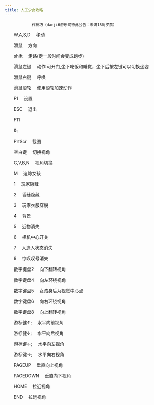 ```yaml
---
title: 人工少女攻略
---
```


                作技巧（danji6游乐网特此公告：未满18周岁禁）



　　W,A,S,D 　移动

　　滑鼠 　方向

　　shift 　走路(走一段时间会变成跑步)

　　滑鼠左键 　动作 可开门,坐下吃饭和睡觉，坐下后按左键可以切换坐姿

　　滑鼠右键 　呼唤

　　滑鼠滚轮 　使用滚轮加速动作

　　F1 　设置

　　ESC 　退出

　　F11

　　&;

　　PrtScr 　截图

　　空白键 　切换视角

　　C,V,B,N 　视角切换

　　M 　追踪女孩

　　1 　玩家隐藏

　　2 　香菇隐藏

　　3 　玩家衣服穿脱

　　4 　背景

　　5 　近物消失

　　6 　相机中心开关

　　7 　人造人状态消失

　　8 　惊叹叹号消失

　　数字键盘2 　向下翻转视角

　　数字键盘4 　向左环绕视角

　　数字键盘5 　女孩身后为视觉中心点

　　数字键盘6 　向右环绕视角

　　数字键盘8 　向上翻转视角

　　游标健↑; 　水平向前视角

　　游标健↓; 　水平向后视角

　　游标键←; 　水平向左视角

　　游标键→; 　水平向右视角

　　PAGEUP 　垂直向上视角

　　PAGEDOWN 　垂直向下视角

　　HOME 　拉近视角



　　END 　拉远视角


              
